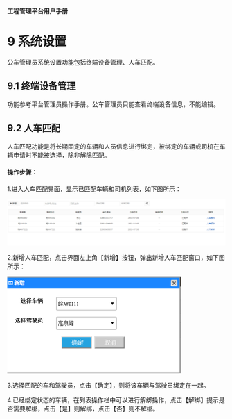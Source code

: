 **工程管理平台用户手册**

# 9 系统设置
公车管理员系统设置功能包括终端设备管理、人车匹配。

## 9.1  终端设备管理 #
功能参考平台管理员操作手册。公车管理员只能查看终端设备信息，不能编辑。

## 9.2  人车匹配
人车匹配功能是将长期固定的车辆和人员信息进行绑定，被绑定的车辆或司机在车辆申请时不能被选择，除非解除匹配。

#### 操作步骤：
1.进入人车匹配界面，显示已匹配车辆和司机列表，如下图所示：

![image](https://github.com/VMPTeam/vmp/raw/master/docs/06UserManual/images/074.png)

2.新增人车匹配，点击界面左上角【新增】按钮，弹出新增人车匹配窗口，如下图所示：

![image](https://github.com/VMPTeam/vmp/raw/master/docs/06UserManual/images/075.png)

3.选择匹配的车和驾驶员，点击【确定】，则将该车辆与驾驶员绑定在一起。

4.已经绑定状态的车辆，在列表操作栏中可以进行解绑操作，点击【解绑】提示是否需要解绑，点击【是】则解绑，点击【否】则不解绑。
